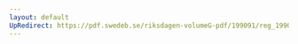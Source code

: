 ```yaml
---
layout: default
UpRedirect: https://pdf.swedeb.se/riksdagen-volumeG-pdf/199091/reg_199091_TU/reg_199091_TU_0002.pdf
---
```

